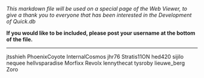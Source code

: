 *This markdown file will be used on a special page of the Web Viewer, to give a thank you to everyone that has been interested in the Development of Quick.db*

**If you would like to be included, please post your username at the bottom of the file.**

---
jtsshieh
PhoenixCoyote
InternalCosmos
jhr76
Stratis11ON
hed420
sijilo
nequee
hellvsparadise
Morfixx
Revolx
lennythecat
tysroby
lieuwe_berg
Zoro
